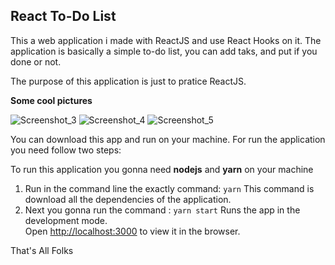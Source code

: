 ## React To-Do List
This a web application i made with ReactJS and use React Hooks on it. The application is basically a simple to-do list, you can add taks, and put if you done or not.

The purpose of this application is just to pratice ReactJS.

**Some cool pictures**


![Screenshot_3](https://user-images.githubusercontent.com/31253067/66283140-b2908700-e898-11e9-81a5-70fc2d3e2d64.png)
![Screenshot_4](https://user-images.githubusercontent.com/31253067/66283151-c805b100-e898-11e9-9acf-fc7d4a9838eb.png)
![Screenshot_5](https://user-images.githubusercontent.com/31253067/66283164-d05dec00-e898-11e9-9a84-70f7ced99ac6.png)



You can download this app and run on your machine. For run the application you need follow two steps: 

To run this application you gonna need **nodejs** and **yarn** on your machine

 1. Run in the command line the exactly command: `yarn` 
 This command is download all the dependencies of the application.
 2. Next you gonna run the command : `yarn start`
Runs the app in the development mode.  
Open [http://localhost:3000](http://localhost:3000/) to view it in the browser.


That's All Folks
